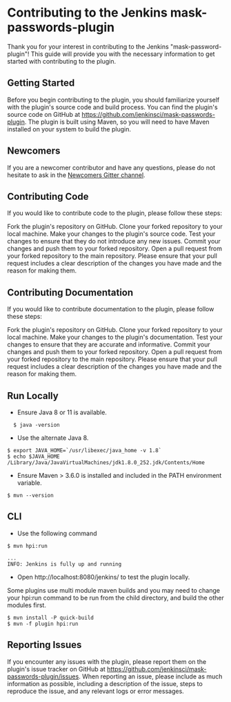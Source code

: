 
# Contributing to the Jenkins mask-passwords-plugin

Thank you for your interest in contributing to the Jenkins "mask-password-plugin"! This guide will provide you with the necessary information to get started with contributing to the plugin.

## Getting Started 
Before you begin contributing to the plugin, you should familiarize yourself with the plugin's source code and build process. You can find the plugin's source code on GitHub at https://github.com/jenkinsci/mask-passwords-plugin. The plugin is built using Maven, so you will need to have Maven installed on your system to build the plugin.

## Newcomers
If you are a newcomer contributor and have any questions, please do not hesitate to ask in the [Newcomers Gitter channel](https://app.gitter.im/#/room/#jenkinsci_newcomer-contributors:gitter.im).

## Contributing Code
If you would like to contribute code to the plugin, please follow these steps:

Fork the plugin's repository on GitHub.
Clone your forked repository to your local machine.
Make your changes to the plugin's source code.
Test your changes to ensure that they do not introduce any new issues.
Commit your changes and push them to your forked repository.
Open a pull request from your forked repository to the main repository.
Please ensure that your pull request includes a clear description of the changes you have made and the reason for making them.

## Contributing Documentation
If you would like to contribute documentation to the plugin, please follow these steps:

Fork the plugin's repository on GitHub.
Clone your forked repository to your local machine.
Make your changes to the plugin's documentation.
Test your changes to ensure that they are accurate and informative.
Commit your changes and push them to your forked repository.
Open a pull request from your forked repository to the main repository.
Please ensure that your pull request includes a clear description of the changes you have made and the reason for making them.

## Run Locally
- Ensure Java 8 or 11 is available.
```console
  $ java -version	
  ```
    
    
    
 - Use the alternate Java 8.
 ```console
 $ export JAVA_HOME=`/usr/libexec/java_home -v 1.8`	
$ echo $JAVA_HOME	
/Library/Java/JavaVirtualMachines/jdk1.8.0_252.jdk/Contents/Home
```
- Ensure Maven > 3.6.0 is installed and included in the PATH environment variable.
```console
$ mvn --version	
```
## CLI
- Use the following command
```console
$ mvn hpi:run	
```
```console
...	
INFO: Jenkins is fully up and running
```
- Open http://localhost:8080/jenkins/ to test the plugin locally.

Some plugins use multi module maven builds and you may need to change your hpi:run command to be run from the child directory, and build the other modules first.

``` console
$ mvn install -P quick-build
$ mvn -f plugin hpi:run
```


## Reporting Issues
 If you encounter any issues with the plugin, please report them on the plugin's issue tracker on GitHub at https://github.com/jenkinsci/mask-passwords-plugin/issues. When reporting an issue, please include as much information as possible, including a description of the issue, steps to reproduce the issue, and any relevant logs or error messages.



